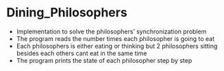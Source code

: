 # Dining_Philosophers
* Implementation to solve the philosophers’ synchronization problem   
* The program reads the number times each philosopher is going to eat 
* Each philosophers is either eating or thinking but 2 philosophers sitting besides each others cant eat in the same time
* The program prints the state of each philosopher step by step  
